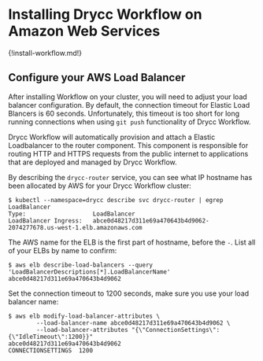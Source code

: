 # Installing Drycc Workflow on Amazon Web Services

{!install-workflow.md!}

## Configure your AWS Load Balancer

After installing Workflow on your cluster, you will need to adjust your load balancer
configuration. By default, the connection timeout for Elastic Load Blancers is 60 seconds.
Unfortunately, this timeout is too short for long running connections when using `git push`
functionality of Drycc Workflow.

Drycc Workflow will automatically provision and attach a Elastic Loadbalancer to the router
component. This component is responsible for routing HTTP and HTTPS requests from the public
internet to applications that are deployed and managed by Drycc Workflow.

By describing the `drycc-router` service, you can see what IP hostname has been allocated by AWS for
your Drycc Workflow cluster:

```
$ kubectl --namespace=drycc describe svc drycc-router | egrep LoadBalancer
Type:                   LoadBalancer
LoadBalancer Ingress:   abce0d48217d311e69a470643b4d9062-2074277678.us-west-1.elb.amazonaws.com
```

The AWS name for the ELB is the first part of hostname, before the `-`. List all of your ELBs by
name to confirm:

```
$ aws elb describe-load-balancers --query 'LoadBalancerDescriptions[*].LoadBalancerName'
abce0d48217d311e69a470643b4d9062
```

Set the connection timeout to 1200 seconds, make sure you use your load balancer name:

```
$ aws elb modify-load-balancer-attributes \
        --load-balancer-name abce0d48217d311e69a470643b4d9062 \
        --load-balancer-attributes "{\"ConnectionSettings\":{\"IdleTimeout\":1200}}"
abce0d48217d311e69a470643b4d9062
CONNECTIONSETTINGS	1200
```
